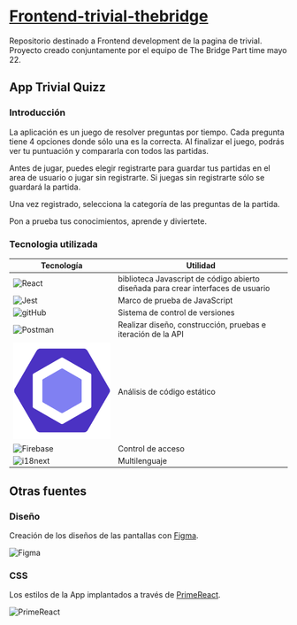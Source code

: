 # [Frontend-trivial-thebridge](http://localhost:3000/)

Repositorio destinado a Frontend development de la pagina de trivial. Proyecto creado conjuntamente por el equipo de The Bridge Part time mayo 22.

## App Trivial Quizz

### Introducción

La aplicación es un juego de resolver preguntas por tiempo. Cada pregunta tiene 4 opciones donde sólo una es la correcta. Al finalizar el juego, podrás ver tu puntuación y compararla con todos las partidas.

Antes de jugar, puedes elegir registrarte para guardar tus partidas en el area de usuario o jugar sin registrarte. Si juegas sin registrarte sólo se guardará la partida.

Una vez registrado, selecciona la categoría de las preguntas de la partida.

Pon a prueba tus conocimientos, aprende y diviertete.

### Tecnologia utilizada

| Tecnología | Utilidad |
| ------------------------------------ | --------- |
|![React](https://upload.wikimedia.org/wikipedia/commons/thumb/4/47/React.svg/375px-React.svg.png "logotipo React" )| biblioteca Javascript de código abierto diseñada para crear interfaces de usuario  |
| ![Jest](https://ih1.redbubble.net/image.404023256.1965/st,small,507x507-pad,600x600,f8f8f8.u2.jpg) | Marco de prueba de JavaScript |
| ![gitHub](https://logos-world.net/wp-content/uploads/2020/11/GitHub-Logo-700x394.png) | Sistema de control de versiones |
| ![Postman](https://encrypted-tbn0.gstatic.com/images?q=tbn:ANd9GcSEhwv2Rja5M3emJCaj_oGEoDjBNFqT_QYVTp5PUaaajTRTRYmjLsoa3-kHcd2r5omts9Q&usqp=CAU) | Realizar diseño, construcción, pruebas e iteración de la API |
| ![eslint](https://raw.githubusercontent.com/github/explore/80688e429a7d4ef2fca1e82350fe8e3517d3494d/topics/eslint/eslint.png) | Análisis de código estático |
| ![Firebase](https://encrypted-tbn0.gstatic.com/images?q=tbn:ANd9GcRsuGyCVmkYlf2ndDdZLqc9LdyZ3rl1PVNQvw&usqp=CAU) | Control de acceso |
| ![i18next](https://cdn.icon-icons.com/icons2/2699/PNG/512/inext_logo_icon_170002.png) | Multilenguaje |

## Otras fuentes

### Diseño

Creación de los diseños de las pantallas con [Figma](https://www.figma.com/).

![Figma](https://cdn.freebiesupply.com/logos/large/2x/figma-1-logo-png-transparent.png)

### CSS

Los estilos de la App implantados a través de [PrimeReact](https://www.primefaces.org/primereact/).

![PrimeReact](https://i0.wp.com/www.primefaces.org/wp-content/uploads/2018/05/primereact-logo.png?fit=300%2C300&ssl=1)
